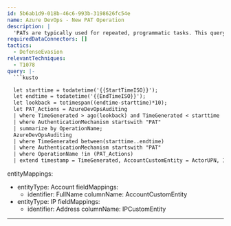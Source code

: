 ```yaml
---
id: 5b6ab1d9-018b-46c6-993b-3198626fc54e
name: Azure DevOps - New PAT Operation
description: |
  'PATs are typically used for repeated, programmatic tasks. This query looks for PATs based authentication being used with an Operation not previous associated with PAT based authentication. This could indicate an attacker using a stolen PAT to perform malicious actions.'
requiredDataConnectors: []
tactics:
  - DefenseEvasion
relevantTechniques:
  - T1078
query: |-
  ```kusto

  let starttime = todatetime('{{StartTimeISO}}');
  let endtime = todatetime('{{EndTimeISO}}');
  let lookback = totimespan((endtime-starttime)*10);
  let PAT_Actions = AzureDevOpsAuditing
  | where TimeGenerated > ago(lookback) and TimeGenerated < starttime
  | where AuthenticationMechanism startswith "PAT"
  | summarize by OperationName;
  AzureDevOpsAuditing
  | where TimeGenerated between(starttime..endtime)
  | where AuthenticationMechanism startswith "PAT"
  | where OperationName !in (PAT_Actions)
  | extend timestamp = TimeGenerated, AccountCustomEntity = ActorUPN, IPCustomEntity = IpAddress
  ```
entityMappings:
  - entityType: Account
    fieldMappings:
      - identifier: FullName
        columnName: AccountCustomEntity
  - entityType: IP
    fieldMappings:
      - identifier: Address
        columnName: IPCustomEntity
---
```



